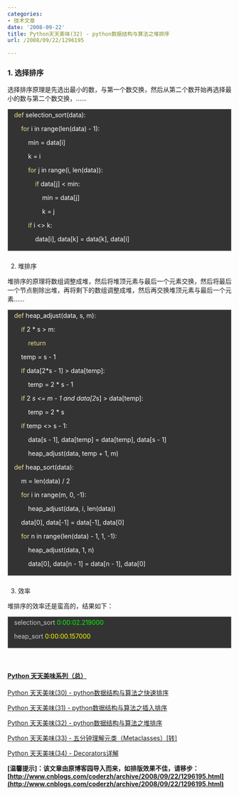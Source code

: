 ```yaml
---
categories:
- 技术文章
date: '2008-09-22'
title: Python天天美味(32) - python数据结构与算法之堆排序
url: /2008/09/22/1296195

---
```



### 1. 选择排序

选择排序原理是先选出最小的数，与第一个数交换，然后从第二个数开始再选择最小的数与第二个数交换，&#8230;&#8230;

<div style="border: 1px solid #cccccc; padding: 4px 5px 4px 14px; background-color: #333333; color: #cccccc;"><span style="color: #f0e68c;">def</span> <span style="color: #ffffff;">selection_sort</span><span style="color: #ffffff;">(</span><span style="color: #ffffff;">data</span><span style="color: #ffffff;">):</span>

<span style="color: #ffffff;">&nbsp;&nbsp;&nbsp; </span><span style="color: #f0e68c;">for</span> <span style="color: #ffffff;">i</span> <span style="color: #ffffff;">in</span> <span style="color: #ffffff;">range</span><span style="color: #ffffff;">(</span><span style="color: #ffffff;">len</span><span style="color: #ffffff;">(</span><span style="color: #ffffff;">data</span><span style="color: #ffffff;">)</span> <span style="color: #ffffff;">-</span> <span style="color: #ffffff;">1</span><span style="color: #ffffff;">):</span>

<span style="color: #ffffff;">&nbsp;&nbsp;&nbsp;&nbsp;&nbsp;&nbsp;&nbsp; </span><span style="color: #ffffff;">min</span> <span style="color: #ffffff;">=</span> <span style="color: #ffffff;">data</span><span style="color: #ffffff;">[</span><span style="color: #ffffff;">i</span><span style="color: #ffffff;">]</span>

<span style="color: #ffffff;">&nbsp;&nbsp;&nbsp;&nbsp;&nbsp;&nbsp;&nbsp; </span><span style="color: #ffffff;">k</span> <span style="color: #ffffff;">=</span> <span style="color: #ffffff;">i</span>

<span style="color: #ffffff;">&nbsp;&nbsp;&nbsp;&nbsp;&nbsp;&nbsp;&nbsp; </span><span style="color: #f0e68c;">for</span> <span style="color: #ffffff;">j</span> <span style="color: #ffffff;">in</span> <span style="color: #ffffff;">range</span><span style="color: #ffffff;">(</span><span style="color: #ffffff;">i</span><span style="color: #ffffff;">,</span> <span style="color: #ffffff;">len</span><span style="color: #ffffff;">(</span><span style="color: #ffffff;">data</span><span style="color: #ffffff;">)):</span>

<span style="color: #ffffff;">&nbsp;&nbsp;&nbsp;&nbsp;&nbsp;&nbsp;&nbsp;&nbsp;&nbsp;&nbsp;&nbsp; </span><span style="color: #f0e68c;">if</span> <span style="color: #ffffff;">data</span><span style="color: #ffffff;">[</span><span style="color: #ffffff;">j</span><span style="color: #ffffff;">]</span> <span style="color: #ffffff;">&lt;</span> <span style="color: #ffffff;">min</span><span style="color: #ffffff;">:</span>

<span style="color: #ffffff;">&nbsp;&nbsp;&nbsp;&nbsp;&nbsp;&nbsp;&nbsp;&nbsp;&nbsp;&nbsp;&nbsp;&nbsp;&nbsp;&nbsp;&nbsp; </span><span style="color: #ffffff;">min</span> <span style="color: #ffffff;">=</span> <span style="color: #ffffff;">data</span><span style="color: #ffffff;">[</span><span style="color: #ffffff;">j</span><span style="color: #ffffff;">]</span>

<span style="color: #ffffff;">&nbsp;&nbsp;&nbsp;&nbsp;&nbsp;&nbsp;&nbsp;&nbsp;&nbsp;&nbsp;&nbsp;&nbsp;&nbsp;&nbsp;&nbsp; </span><span style="color: #ffffff;">k</span> <span style="color: #ffffff;">=</span> <span style="color: #ffffff;">j</span>

<span style="color: #ffffff;">&nbsp;&nbsp;&nbsp;&nbsp;&nbsp;&nbsp;&nbsp; </span><span style="color: #f0e68c;">if</span> <span style="color: #ffffff;">i</span> <span style="color: #ffffff;">&lt;&gt;</span> <span style="color: #ffffff;">k</span><span style="color: #ffffff;">:</span>

<span style="color: #ffffff;">&nbsp;&nbsp;&nbsp;&nbsp;&nbsp;&nbsp;&nbsp;&nbsp;&nbsp;&nbsp;&nbsp; </span><span style="color: #ffffff;">data</span><span style="color: #ffffff;">[</span><span style="color: #ffffff;">i</span><span style="color: #ffffff;">],</span> <span style="color: #ffffff;">data</span><span style="color: #ffffff;">[</span><span style="color: #ffffff;">k</span><span style="color: #ffffff;">]</span> <span style="color: #ffffff;">=</span> <span style="color: #ffffff;">data</span><span style="color: #ffffff;">[</span><span style="color: #ffffff;">k</span><span style="color: #ffffff;">],</span> <span style="color: #ffffff;">data</span><span style="color: #ffffff;">[</span><span style="color: #ffffff;">i</span><span style="color: #ffffff;">]</span></div>

### 
2. 堆排序

堆排序的原理将数组调整成堆，然后将堆顶元素与最后一个元素交换，然后将最后一个节点剔除出堆，再将剩下的数组调整成堆，然后再交换堆顶元素与最后一个元素&#8230;&#8230;

<div style="border: 1px solid #cccccc; padding: 4px 5px 4px 14px; background-color: #333333; color: #cccccc;"><span style="color: #f0e68c;">def</span> <span style="color: #ffffff;">heap_adjust</span><span style="color: #ffffff;">(</span><span style="color: #ffffff;">data</span><span style="color: #ffffff;">,</span> <span style="color: #ffffff;">s</span><span style="color: #ffffff;">,</span> <span style="color: #ffffff;">m</span><span style="color: #ffffff;">):</span>

<span style="color: #ffffff;">&nbsp;&nbsp;&nbsp; </span><span style="color: #f0e68c;">if</span> <span style="color: #ffffff;">2</span> <span style="color: #ffffff;">*</span> <span style="color: #ffffff;">s</span> <span style="color: #ffffff;">&gt;</span> <span style="color: #ffffff;">m</span><span style="color: #ffffff;">:</span>

<span style="color: #ffffff;">&nbsp;&nbsp;&nbsp;&nbsp;&nbsp;&nbsp;&nbsp; </span><span style="color: #f0e68c;">return</span>

<span style="color: #ffffff;">&nbsp;&nbsp;&nbsp; </span><span style="color: #ffffff;">temp</span> <span style="color: #ffffff;">=</span> <span style="color: #ffffff;">s</span> <span style="color: #ffffff;">-</span> <span style="color: #ffffff;">1</span>

<span style="color: #ffffff;">&nbsp;&nbsp;&nbsp; </span><span style="color: #f0e68c;">if</span> <span style="color: #ffffff;">data</span><span style="color: #ffffff;">[</span><span style="color: #ffffff;">2</span><span style="color: #ffffff;">*</span><span style="color: #ffffff;">s</span> <span style="color: #ffffff;">-</span> <span style="color: #ffffff;">1</span><span style="color: #ffffff;">]</span> <span style="color: #ffffff;">&gt;</span> <span style="color: #ffffff;">data</span><span style="color: #ffffff;">[</span><span style="color: #ffffff;">temp</span><span style="color: #ffffff;">]:</span>

<span style="color: #ffffff;">&nbsp;&nbsp;&nbsp;&nbsp;&nbsp;&nbsp;&nbsp; </span><span style="color: #ffffff;">temp</span> <span style="color: #ffffff;">=</span> <span style="color: #ffffff;">2</span> <span style="color: #ffffff;">*</span> <span style="color: #ffffff;">s</span> <span style="color: #ffffff;">-</span> <span style="color: #ffffff;">1</span>

<span style="color: #ffffff;">&nbsp;&nbsp;&nbsp; </span><span style="color: #f0e68c;">if</span> <span style="color: #ffffff;">2</span> <span style="color: #ffffff;">*</span> <span style="color: #ffffff;">s</span> <span style="color: #ffffff;">&lt;=</span> <span style="color: #ffffff;">m</span> <span style="color: #ffffff;">-</span> <span style="color: #ffffff;">1</span> <span style="color: #ffffff;">and</span> <span style="color: #ffffff;">data</span><span style="color: #ffffff;">[</span><span style="color: #ffffff;">2</span><span style="color: #ffffff;">*</span><span style="color: #ffffff;">s</span><span style="color: #ffffff;">]</span> <span style="color: #ffffff;">&gt;</span> <span style="color: #ffffff;">data</span><span style="color: #ffffff;">[</span><span style="color: #ffffff;">temp</span><span style="color: #ffffff;">]:</span>

<span style="color: #ffffff;">&nbsp;&nbsp;&nbsp;&nbsp;&nbsp;&nbsp;&nbsp; </span><span style="color: #ffffff;">temp</span> <span style="color: #ffffff;">=</span> <span style="color: #ffffff;">2</span> <span style="color: #ffffff;">*</span> <span style="color: #ffffff;">s</span>

<span style="color: #ffffff;">&nbsp;&nbsp;&nbsp; </span><span style="color: #f0e68c;">if</span> <span style="color: #ffffff;">temp</span> <span style="color: #ffffff;">&lt;&gt;</span> <span style="color: #ffffff;">s</span> <span style="color: #ffffff;">-</span> <span style="color: #ffffff;">1</span><span style="color: #ffffff;">:</span>

<span style="color: #ffffff;">&nbsp;&nbsp;&nbsp;&nbsp;&nbsp;&nbsp;&nbsp; </span><span style="color: #ffffff;">data</span><span style="color: #ffffff;">[</span><span style="color: #ffffff;">s</span> <span style="color: #ffffff;">-</span> <span style="color: #ffffff;">1</span><span style="color: #ffffff;">],</span> <span style="color: #ffffff;">data</span><span style="color: #ffffff;">[</span><span style="color: #ffffff;">temp</span><span style="color: #ffffff;">]</span> <span style="color: #ffffff;">=</span> <span style="color: #ffffff;">data</span><span style="color: #ffffff;">[</span><span style="color: #ffffff;">temp</span><span style="color: #ffffff;">],</span> <span style="color: #ffffff;">data</span><span style="color: #ffffff;">[</span><span style="color: #ffffff;">s</span> <span style="color: #ffffff;">-</span> <span style="color: #ffffff;">1</span><span style="color: #ffffff;">]</span>

<span style="color: #ffffff;">&nbsp;&nbsp;&nbsp;&nbsp;&nbsp;&nbsp;&nbsp; </span><span style="color: #ffffff;">heap_adjust</span><span style="color: #ffffff;">(</span><span style="color: #ffffff;">data</span><span style="color: #ffffff;">,</span> <span style="color: #ffffff;">temp</span> <span style="color: #ffffff;">+</span> <span style="color: #ffffff;">1</span><span style="color: #ffffff;">,</span> <span style="color: #ffffff;">m</span><span style="color: #ffffff;">)</span>

<span style="color: #f0e68c;">def</span> <span style="color: #ffffff;">heap_sort</span><span style="color: #ffffff;">(</span><span style="color: #ffffff;">data</span><span style="color: #ffffff;">):</span>

<span style="color: #ffffff;">&nbsp;&nbsp;&nbsp; </span><span style="color: #ffffff;">m</span> <span style="color: #ffffff;">=</span> <span style="color: #ffffff;">len</span><span style="color: #ffffff;">(</span><span style="color: #ffffff;">data</span><span style="color: #ffffff;">)</span> <span style="color: #ffffff;">/</span> <span style="color: #ffffff;">2</span>

<span style="color: #ffffff;">&nbsp;&nbsp;&nbsp; </span><span style="color: #f0e68c;">for</span> <span style="color: #ffffff;">i</span> <span style="color: #ffffff;">in</span> <span style="color: #ffffff;">range</span><span style="color: #ffffff;">(</span><span style="color: #ffffff;">m</span><span style="color: #ffffff;">,</span> <span style="color: #ffffff;">0</span><span style="color: #ffffff;">,</span> <span style="color: #ffffff;">-</span><span style="color: #ffffff;">1</span><span style="color: #ffffff;">):</span>

<span style="color: #ffffff;">&nbsp;&nbsp;&nbsp;&nbsp;&nbsp;&nbsp;&nbsp; </span><span style="color: #ffffff;">heap_adjust</span><span style="color: #ffffff;">(</span><span style="color: #ffffff;">data</span><span style="color: #ffffff;">,</span> <span style="color: #ffffff;">i</span><span style="color: #ffffff;">,</span> <span style="color: #ffffff;">len</span><span style="color: #ffffff;">(</span><span style="color: #ffffff;">data</span><span style="color: #ffffff;">))</span>

<span style="color: #ffffff;">&nbsp;&nbsp;&nbsp; </span><span style="color: #ffffff;">data</span><span style="color: #ffffff;">[</span><span style="color: #ffffff;">0</span><span style="color: #ffffff;">],</span> <span style="color: #ffffff;">data</span><span style="color: #ffffff;">[</span><span style="color: #ffffff;">-</span><span style="color: #ffffff;">1</span><span style="color: #ffffff;">]</span> <span style="color: #ffffff;">=</span> <span style="color: #ffffff;">data</span><span style="color: #ffffff;">[</span><span style="color: #ffffff;">-</span><span style="color: #ffffff;">1</span><span style="color: #ffffff;">],</span> <span style="color: #ffffff;">data</span><span style="color: #ffffff;">[</span><span style="color: #ffffff;">0</span><span style="color: #ffffff;">]</span>

<span style="color: #ffffff;">&nbsp;&nbsp;&nbsp; </span><span style="color: #f0e68c;">for</span> <span style="color: #ffffff;">n</span> <span style="color: #ffffff;">in</span> <span style="color: #ffffff;">range</span><span style="color: #ffffff;">(</span><span style="color: #ffffff;">len</span><span style="color: #ffffff;">(</span><span style="color: #ffffff;">data</span><span style="color: #ffffff;">)</span> <span style="color: #ffffff;">-</span> <span style="color: #ffffff;">1</span><span style="color: #ffffff;">,</span> <span style="color: #ffffff;">1</span><span style="color: #ffffff;">,</span> <span style="color: #ffffff;">-</span><span style="color: #ffffff;">1</span><span style="color: #ffffff;">):</span>

<span style="color: #ffffff;">&nbsp;&nbsp;&nbsp;&nbsp;&nbsp;&nbsp;&nbsp; </span><span style="color: #ffffff;">heap_adjust</span><span style="color: #ffffff;">(</span><span style="color: #ffffff;">data</span><span style="color: #ffffff;">,</span> <span style="color: #ffffff;">1</span><span style="color: #ffffff;">,</span> <span style="color: #ffffff;">n</span><span style="color: #ffffff;">)</span>

<span style="color: #ffffff;">&nbsp;&nbsp;&nbsp;&nbsp;&nbsp;&nbsp;&nbsp; </span><span style="color: #ffffff;">data</span><span style="color: #ffffff;">[</span><span style="color: #ffffff;">0</span><span style="color: #ffffff;">],</span> <span style="color: #ffffff;">data</span><span style="color: #ffffff;">[</span><span style="color: #ffffff;">n</span> <span style="color: #ffffff;">-</span> <span style="color: #ffffff;">1</span><span style="color: #ffffff;">]</span> <span style="color: #ffffff;">=</span> <span style="color: #ffffff;">data</span><span style="color: #ffffff;">[</span><span style="color: #ffffff;">n</span> <span style="color: #ffffff;">-</span> <span style="color: #ffffff;">1</span><span style="color: #ffffff;">],</span> <span style="color: #ffffff;">data</span><span style="color: #ffffff;">[</span><span style="color: #ffffff;">0</span><span style="color: #ffffff;">]</span></div>

### 
3. 效率

堆排序的效率还是蛮高的，结果如下：

<div style="border: 1px solid #cccccc; padding: 4px 5px 4px 14px; background-color: #333333; color: #cccccc;">selection_sort <span style="color: #00ff00;">0:00:02.219000</span>

heap_sort <span style="color: #ffff00;">0:00:00.157000</span></div>

&nbsp;

#### [Python    天天美味系列（总）](http://www.cnblogs.com/coderzh/archive/2008/07/08/pythoncookbook.html)

[Python      天天美味(30) - python数据结构与算法之快速排序](http://www.cnblogs.com/coderzh/archive/2008/09/20/1294947.html)&nbsp;
  
[Python      天天美味(31) - python数据结构与算法之插入排序](http://www.cnblogs.com/coderzh/archive/2008/09/21/1295434.html)&nbsp;
  
[Python      天天美味(32) - python数据结构与算法之堆排序](http://www.cnblogs.com/coderzh/archive/2008/09/22/1296195.html)&nbsp;
  
[Python      天天美味(33) - 五分钟理解元类（Metaclasses）[转]](http://www.cnblogs.com/coderzh/archive/2008/12/07/1349735.html)

[Python      天天美味(34) - Decorators详解](http://www.cnblogs.com/coderzh/archive/2010/04/27/python-cookbook33-Decorators.html)


**[温馨提示]：该文章由原博客园导入而来，如排版效果不佳，请移步：[http://www.cnblogs.com/coderzh/archive/2008/09/22/1296195.html](http://www.cnblogs.com/coderzh/archive/2008/09/22/1296195.html)**